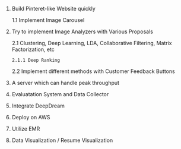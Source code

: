 1. Build Pinteret-like Website quickly

   1.1 Implement Image Carousel 

2. Try to implement Image Analyzers with Various Proposals

   2.1 Clustering, Deep Learning, LDA, Collaborative Filtering, Matrix Factorization, etc

       2.1.1 Deep Ranking
   
   2.2 Implement different methods with Customer Feedback Buttons

3. A server which can handle peak throughput 

4. Evaluatation System and Data Collector

5. Integrate DeepDream

6. Deploy on AWS

7. Utilize EMR

8. Data Visualization / Resume Visualization
